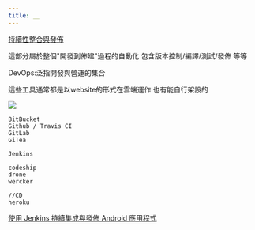 ```yaml
---
title: __
---
```


[持續性整合與發佈](https://blog.91app.com/continuous-integration-delivery/)

這部分屬於整個"開發到佈建"過程的自動化 包含版本控制/編譯/測試/發佈 等等

DevOps:泛指開發與營運的集合

這些工具通常都是以website的形式在雲端運作 也有能自行架設的

![](https://alln-extcloud-storage.cisco.com/gblogs/sites/35/Screenshot-2017-06-09-15.50.53.png)

```
BitBucket
Github / Travis CI
GitLab
GiTea

Jenkins

codeship
drone
wercker

//CD
heroku
```

[使用 Jenkins 持續集成與發佈 Android 應用程式](https://www.youtube.com/watch?v=CCEY1BSP9pU)

